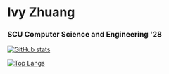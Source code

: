 # Ivy Zhuang

### SCU Computer Science and Engineering '28

[![GitHub stats](https://github-readme-stats.vercel.app/api?username=purple-affogato&theme=dracula&hide_rank=true&disable_animations=true&hide=stars,issues&custom_title=My%20Stats&show_icons=true)](https://github.com/anuraghazra/github-readme-stats)

[![Top Langs](https://github-readme-stats.vercel.app/api/top-langs/?username=purple-affogato&theme=dracula&disable_animations=true&size_weight=0&count_weight=1&layout=compact&hide=html,css)](https://github.com/anuraghazra/github-readme-stats)
<!--
**purple-affogato/purple-affogato** is a ✨ _special_ ✨ repository because its `README.md` (this file) appears on your GitHub profile.

Here are some ideas to get you started:

- 🔭 I’m currently working on ...
- 🌱 I’m currently learning ...
- 👯 I’m looking to collaborate on ...
- 🤔 I’m looking for help with ...
- 💬 Ask me about ...
- 📫 How to reach me: ...
- 😄 Pronouns: ...
- ⚡ Fun fact: ...
-->
